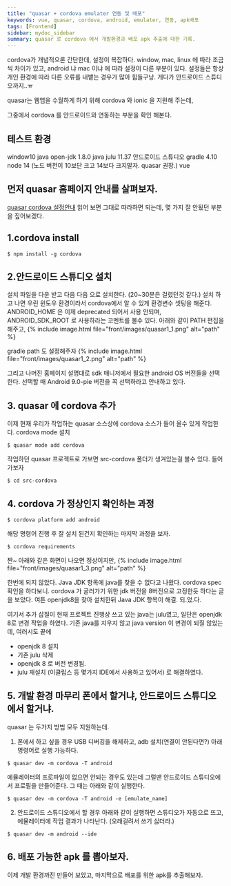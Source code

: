 ```yaml
---
title: "quasar + cordova emulater 연동 및 배포"
keywords: vue, quasar, cordova, android, emulater, 연동, apk배포
tags: [Frontend]
sidebar: mydoc_sidebar
summary: quasar 로 cordova 에서 개발환경과 배포 apk 추출에 대한 기록.
---
```


cordova가 개념적으론 간단한데, 설정이 복잡하다.
window, mac, linux 에 따라 조금씩 차이가 있고, android 냐 mac 이냐 에 따라 설정이 다른 부분이 
있다. 설정들은 항상 개인 환경에 따라 다른 오류를 내뱉는 경우가 많아 힘들구낭.
게다가 안드로이드 스튜디오까지..ㅠ

quasar는 웹앱을 수월하게 하기 위해 cordova 와 ionic 을 지원해 주는데,

그중에서 cordova 를 안드로이드와 연동하는 부분을 확인 해본다.

## 테스트 환경
window10
java open-jdk 1.8.0
java julu 11.37
안드로이드 스튜디오
gradle 4.10
node 14 (노드 버전이 10보단 크고 14보다 크지말자. quasar 권장.)
vue 

## 먼저 quasar 홈페이지 안내를 살펴보자.
[quasar cordova 설정안내](https://quasar.dev/quasar-cli/developing-cordova-apps/preparation)
읽어 보면 그대로 따라하면 되는데, 몇 가지 잘 안됬던 부분을 짚어보겠다.

## 1.cordova install
```
$ npm install -g cordova
```

## 2.안드로이드 스튜디오 설치
설치 파일을 다운 받고 다음 다음 으로 설치한다. (20~30분은 걸렸던것 같다.)
설치 하고 나면 우린 윈도우 환경이라서 cordova에서 알 수 있게 환경변수 셋팅을 해준다.
ANDROID_HOME 은 이제 deprecated 되어서 사용 안되며, ANDROID_SDK_ROOT 로 사용하라는 코멘트를 볼수 있다.
아래와 같이 PATH 편집을 해주고,
{% include image.html file="front/images/quasar1_1.png" alt="path" %}

gradle path 도 설정해주자
{% include image.html file="front/images/quasar1_2.png" alt="path" %}

그리고 나머진 홈페이지 설명대로 sdk 매니저에서 필요한 android OS 버전들을 선택한다.
선택할 때 Android 9.0-pie 버전을 꼭 선택하라고 안내하고 있다.

## 3. quasar 에 cordova 추가
이제 현재 우리가 작업하는 quasar 소스상에 cordova 소스가 들어 올수 있게 작업한다.
cordova mode 설치

```
$ quasar mode add cordova
```
작업하던 quasar 프로젝트로 가보면 src-cordova 폴더가 생겨있는걸 볼수 있다.
들어가보자

```
$ cd src-cordova
```


## 4. cordova 가 정상인지 확인하는 과정
```
$ cordova platform add android
```
해당 명령어 진행 후 잘 설치 된건지 확인하는 마지막 과정을 보자.

```
$ cordova requirements
```
짠~ 아래와 같은 화면이 나오면 정상이지만,
{% include image.html file="front/images/quasar1_3.png" alt="path" %}

한번에 되지 않았다. 
Java JDK 항목에 java를 찾을 수 없다고 나왔다.
cordova spec확인을 하다보니. cordova 가 굴러가기 위한 jdk 버전을 8버전으로 고정한듯 하다는 글을 보았다.
여튼 openjdk8을 찾아 설치한뒤 Java JDK 항목이 해결. 되.었.다.

여기서 추가 삽질이
현재 프로젝트 진행상 쓰고 있는 java는 julu였고, 일단은 openjdk 8로 변경 작업을 하였다.
기존 java를 지우지 않고 java version 이 변경이 되질 않았는데, 여러시도 끝에
 - openjdk 8 설치
 - 기존 julu 삭제
 - openjdk 8 로 버전 변경됨.
 - julu 재설치 (이클립스 등 몇가지 IDE에서 사용하고 있어서) 
로 해결하였다.

## 5. 개발 환경 마무리 폰에서 할거냐, 안드로이드 스튜디오에서 할거냐.
quasar 는 두가지 방법 모두 지원하는데.
1. 폰에서 하고 싶을 경우
USB 디버깅을 해제하고, 
adb 설치(연결이 안된다면?)
아래 명령어로 실행 가능하다.
```
$ quasar dev -m cordova -T android
```
에뮬레이터의 프로파일이 없으면 안되는 경우도 있는데 그럴땐 안드로이드 스튜디오에서 프로필을 만들어준다.
그 때는 아래와 같이 실행한다.
```
$ quasar dev -m cordova -T android -e [emulate_name]
```
2. 안드로이드 스튜디오에서 할 경우
아래와 같이 실행하면 스튜디오가 자동으로 뜨고, 에뮬레이터에 작업 결과가 나타난다.
(오래걸려서 쓰기 싫더라.)
```
$ quasar dev -m android --ide
```

## 6. 배포 가능한 apk 를 뽑아보자. 
이제 개발 환경까진 만들어 보았고, 마지막으로 배포를 위한 apk를 추출해보자.





